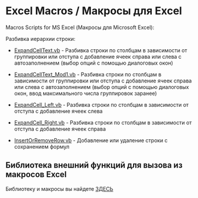 # Excel Macros / Макросы для Excel

Macros Scripts for MS Excel (Макросы для Microsoft Excel):

Разбивка иерархии строки:
  * [ExpandCellText.vb](ExpandCellText.vb) - Разбивка строки по столбцам в зависимости от группировки или отступа 
с добавление ячеек справа или слева с автозаполнением (выбор опций с помощью диалоговых окон)
  * [ExpandCellText_Mod1.vb](ExpandCellText_Mod1.vb) - Разбивка строки по столбцам в зависимости от группировки или отступа 
с добавление ячеек справа или слева с автозаполнением (выбор опций с помощью диалоговых окон, ввод максимального числа группировок заранее)
  * [ExpandCell_Left.vb](ExpandCell_Left.vb) - Разбивка строки по столбцам в зависимости от отступа с добавление ячеек слева
  * [ExpandCell_Right.vb](ExpandCell_Right.vb) - Разбивка строки по столбцам в зависимости от отступа с добавление ячеек справа

* [InsertOrRemoveRow.vb](InsertOrRemoveRow.vb) - Добавление или удаление строки с сохранением формул

## Библиотека внешний функций для вызова из макросов Excel
Библиотеку и макросы вы найдете [ЗДЕСЬ](https://github.com/dkxce/DLL-for-EXCEL-Macros)
